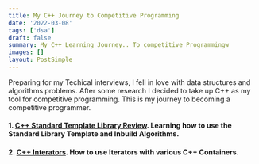 ```yaml
---
title: My C++ Journey to Competitive Programming
date: '2022-03-08'
tags: ['dsa']
draft: false
summary: My C++ Learning Journey.. To competitive Programmingw
images: []
layout: PostSimple
---
```


Preparing for my Techical interviews, I fell in love with data structures and algorithms problems. After some research I decided to take up C++ as my tool for competitive programming. This is my journey to becoming a competitive programmer.

#### 1. [C++ Standard Template Library Review](/blog/c-for-competitive-programming). Learning how to use the Standard Library Template and Inbuild Algorithms.

#### 2. [C++ Interators](/blog/c-interators). How to use Iterators with various C++ Containers.
